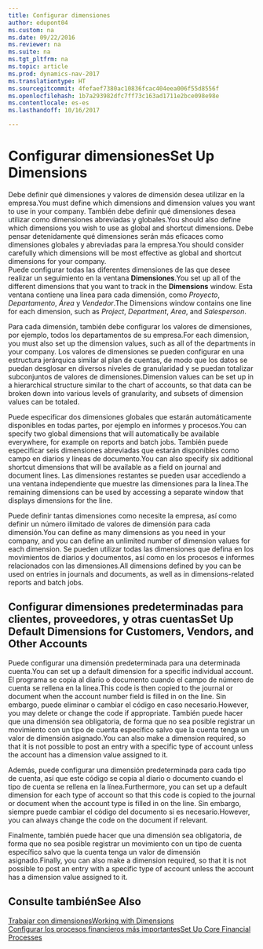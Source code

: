 ```yaml
---
title: Configurar dimensiones
author: edupont04
ms.custom: na
ms.date: 09/22/2016
ms.reviewer: na
ms.suite: na
ms.tgt_pltfrm: na
ms.topic: article
ms.prod: dynamics-nav-2017
ms.translationtype: HT
ms.sourcegitcommit: 4fefaef7380ac10836fcac404eea006f55d8556f
ms.openlocfilehash: 1b7a293982dfc7ff73c163ad1711e2bce098e98e
ms.contentlocale: es-es
ms.lasthandoff: 10/16/2017

---
```


# <a name="set-up-dimensions"></a><span data-ttu-id="8803d-102">Configurar dimensiones</span><span class="sxs-lookup"><span data-stu-id="8803d-102">Set Up Dimensions</span></span>
<span data-ttu-id="8803d-103">Debe definir qué dimensiones y valores de dimensión desea utilizar en la empresa.</span><span class="sxs-lookup"><span data-stu-id="8803d-103">You must define which dimensions and dimension values you want to use in your company.</span></span> <span data-ttu-id="8803d-104">También debe definir qué dimensiones desea utilizar como dimensiones abreviadas y globales.</span><span class="sxs-lookup"><span data-stu-id="8803d-104">You should also define which dimensions you wish to use as global and shortcut dimensions.</span></span> <span data-ttu-id="8803d-105">Debe pensar detenidamente qué dimensiones serán más eficaces como dimensiones globales y abreviadas para la empresa.</span><span class="sxs-lookup"><span data-stu-id="8803d-105">You should consider carefully which dimensions will be most effective as global and shortcut dimensions for your company.</span></span>  
<span data-ttu-id="8803d-106">Puede configurar todas las diferentes dimensiones de las que desee realizar un seguimiento en la ventana **Dimensiones**.</span><span class="sxs-lookup"><span data-stu-id="8803d-106">You set up all of the different dimensions that you want to track in the **Dimensions** window.</span></span> <span data-ttu-id="8803d-107">Esta ventana contiene una línea para cada dimensión, como *Proyecto*, *Departamento*, *Área* y *Vendedor*.</span><span class="sxs-lookup"><span data-stu-id="8803d-107">The Dimensions window contains one line for each dimension, such as *Project*, *Department*, *Area*, and *Salesperson*.</span></span>  

<span data-ttu-id="8803d-108">Para cada dimensión, también debe configurar los valores de dimensiones, por ejemplo, todos los departamentos de su empresa.</span><span class="sxs-lookup"><span data-stu-id="8803d-108">For each dimension, you must also set up the dimension values, such as all of the departments in your company.</span></span> <span data-ttu-id="8803d-109">Los valores de dimensiones se pueden configurar en una estructura jerárquica similar al plan de cuentas, de modo que los datos se puedan desglosar en diversos niveles de granularidad y se puedan totalizar subconjuntos de valores de dimensiones.</span><span class="sxs-lookup"><span data-stu-id="8803d-109">Dimension values can be set up in a hierarchical structure similar to the chart of accounts, so that data can be broken down into various levels of granularity, and subsets of dimension values can be totaled.</span></span>  

<span data-ttu-id="8803d-110">Puede especificar dos dimensiones globales que estarán automáticamente disponibles en todas partes, por ejemplo en informes y procesos.</span><span class="sxs-lookup"><span data-stu-id="8803d-110">You can specify two global dimensions that will automatically be available everywhere, for example on reports and batch jobs.</span></span> <span data-ttu-id="8803d-111">También puede especificar seis dimensiones abreviadas que estarán disponibles como campo en diarios y líneas de documento.</span><span class="sxs-lookup"><span data-stu-id="8803d-111">You can also specify six additional shortcut dimensions that will be available as a field on journal and document lines.</span></span> <span data-ttu-id="8803d-112">Las dimensiones restantes se pueden usar accediendo a una ventana independiente que muestre las dimensiones para la línea.</span><span class="sxs-lookup"><span data-stu-id="8803d-112">The remaining dimensions can be used by accessing a separate window that displays dimensions for the line.</span></span>  

<span data-ttu-id="8803d-113">Puede definir tantas dimensiones como necesite la empresa, así como definir un número ilimitado de valores de dimensión para cada dimensión.</span><span class="sxs-lookup"><span data-stu-id="8803d-113">You can define as many dimensions as you need in your company, and you can define an unlimited number of dimension values for each dimension.</span></span> <span data-ttu-id="8803d-114">Se pueden utilizar todas las dimensiones que defina en los movimientos de diarios y documentos, así como en los procesos e informes relacionados con las dimensiones.</span><span class="sxs-lookup"><span data-stu-id="8803d-114">All dimensions defined by you can be used on entries in journals and documents, as well as in dimensions-related reports and batch jobs.</span></span>  

## <a name="set-up-default-dimensions-for-customers-vendors-and-other-accounts"></a><span data-ttu-id="8803d-115">Configurar dimensiones predeterminadas para clientes, proveedores, y otras cuentas</span><span class="sxs-lookup"><span data-stu-id="8803d-115">Set Up Default Dimensions for Customers, Vendors, and Other Accounts</span></span>
<span data-ttu-id="8803d-116">Puede configurar una dimensión predeterminada para una determinada cuenta.</span><span class="sxs-lookup"><span data-stu-id="8803d-116">You can set up a default dimension for a specific individual account.</span></span> <span data-ttu-id="8803d-117">El programa se copia al diario o documento cuando el campo de número de cuenta se rellena en la línea.</span><span class="sxs-lookup"><span data-stu-id="8803d-117">This code is then copied to the journal or document when the account number field is filled in on the line.</span></span> <span data-ttu-id="8803d-118">Sin embargo, puede eliminar o cambiar el código en caso necesario.</span><span class="sxs-lookup"><span data-stu-id="8803d-118">However, you may delete or change the code if appropriate.</span></span> <span data-ttu-id="8803d-119">También puede hacer que una dimensión sea obligatoria, de forma que no sea posible registrar un movimiento con un tipo de cuenta específico salvo que la cuenta tenga un valor de dimensión asignado.</span><span class="sxs-lookup"><span data-stu-id="8803d-119">You can also make a dimension required, so that it is not possible to post an entry with a specific type of account unless the account has a dimension value assigned to it.</span></span>  

<span data-ttu-id="8803d-120">Además, puede configurar una dimensión predeterminada para cada tipo de cuenta, así que este código se copia al diario o documento cuando el tipo de cuenta se rellena en la línea.</span><span class="sxs-lookup"><span data-stu-id="8803d-120">Furthermore, you can set up a default dimension for each type of account so that this code is copied to the journal or document when the account type is filled in on the line.</span></span> <span data-ttu-id="8803d-121">Sin embargo, siempre puede cambiar el código del documento si es necesario.</span><span class="sxs-lookup"><span data-stu-id="8803d-121">However, you can always change the code on the document if relevant.</span></span>  

<span data-ttu-id="8803d-122">Finalmente, también puede hacer que una dimensión sea obligatoria, de forma que no sea posible registrar un movimiento con un tipo de cuenta específico salvo que la cuenta tenga un valor de dimensión asignado.</span><span class="sxs-lookup"><span data-stu-id="8803d-122">Finally, you can also make a dimension required, so that it is not possible to post an entry with a specific type of account unless the account has a dimension value assigned to it.</span></span>

## <a name="see-also"></a><span data-ttu-id="8803d-123">Consulte también</span><span class="sxs-lookup"><span data-stu-id="8803d-123">See Also</span></span>
[<span data-ttu-id="8803d-124">Trabajar con dimensiones</span><span class="sxs-lookup"><span data-stu-id="8803d-124">Working with Dimensions</span></span>](finance-dimensions.md)  
[<span data-ttu-id="8803d-125">Configurar los procesos financieros más importantes</span><span class="sxs-lookup"><span data-stu-id="8803d-125">Set Up Core Financial Processes</span></span>](finance-setup-finance.md)


